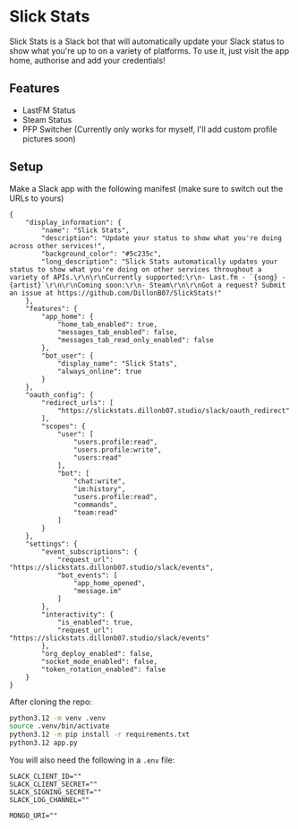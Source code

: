 # Slick Stats

Slick Stats is a Slack bot that will automatically update your Slack status to show what you're up to on a variety of platforms. To use it, just visit the app home, authorise and add your credentials!

## Features

- LastFM Status
- Steam Status
- PFP Switcher (Currently only works for myself, I'll add custom profile pictures soon)


## Setup

Make a Slack app with the following manifest (make sure to switch out the URLs to yours)

```
{
    "display_information": {
        "name": "Slick Stats",
        "description": "Update your status to show what you're doing across other services!",
        "background_color": "#5c235c",
        "long_description": "Slick Stats automatically updates your status to show what you're doing on other services throughout a variety of APIs.\r\n\r\nCurrently supported:\r\n- Last.fm - `{song} - {artist}`\r\n\r\nComing soon:\r\n- Steam\r\n\r\nGot a request? Submit an issue at https://github.com/DillonB07/SlickStats!"
    },
    "features": {
        "app_home": {
            "home_tab_enabled": true,
            "messages_tab_enabled": false,
            "messages_tab_read_only_enabled": false
        },
        "bot_user": {
            "display_name": "Slick Stats",
            "always_online": true
        }
    },
    "oauth_config": {
        "redirect_urls": [
            "https://slickstats.dillonb07.studio/slack/oauth_redirect"
        ],
        "scopes": {
            "user": [
                "users.profile:read",
                "users.profile:write",
                "users:read"
            ],
            "bot": [
                "chat:write",
                "im:history",
                "users.profile:read",
                "commands",
                "team:read"
            ]
        }
    },
    "settings": {
        "event_subscriptions": {
            "request_url": "https://slickstats.dillonb07.studio/slack/events",
            "bot_events": [
                "app_home_opened",
                "message.im"
            ]
        },
        "interactivity": {
            "is_enabled": true,
            "request_url": "https://slickstats.dillonb07.studio/slack/events"
        },
        "org_deploy_enabled": false,
        "socket_mode_enabled": false,
        "token_rotation_enabled": false
    }
}
```

After cloning the repo:

```sh
python3.12 -m venv .venv
source .venv/bin/activate
python3.12 -m pip install -r requirements.txt
python3.12 app.py
```

You will also need the following in a `.env` file:

```
SLACK_CLIENT_ID=""
SLACK_CLIENT_SECRET=""
SLACK_SIGNING_SECRET=""
SLACK_LOG_CHANNEL=""

MONGO_URI=""
```
